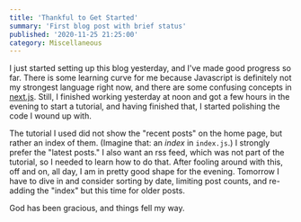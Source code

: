 ```yaml
---
title: 'Thankful to Get Started'
summary: 'First blog post with brief status'
published: '2020-11-25 21:25:00'
category: Miscellaneous
---
```


I just started setting up this blog yesterday, and I've made good progress so far.  There is some learning curve for me because Javascript is definitely not my strongest language right now, and there are some confusing concepts in [next.js](https://nextjs.org/).  Still, I finished working yesterday at noon and got a few hours in the evening to start a tutorial, and having finished that, I started polishing the code I wound up with.

The tutorial I used did not show the "recent posts" on the home page, but rather an index of them.  (Imagine that: an _index_ in `index.js`.)  I strongly prefer the "latest posts."  I also want an rss feed, which was not part of the tutorial, so I needed to learn how to do that.  After fooling around with this, off and on, all day, I am in pretty good shape for the evening.  Tomorrow I have to dive in and consider sorting by date, limiting post counts, and re-adding the "index" but this time for older posts.

God has been gracious, and things fell my way.
